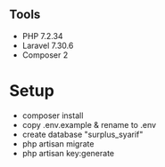 ## Tools
- PHP 7.2.34
- Laravel 7.30.6
- Composer 2

# Setup
- composer install
- copy .env.example & rename to .env
- create database "surplus_syarif"
- php artisan migrate
- php artisan key:generate